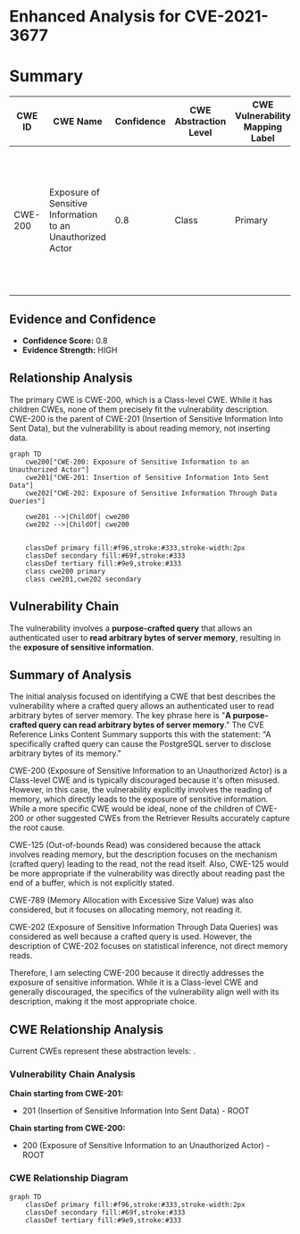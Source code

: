 # Enhanced Analysis for CVE-2021-3677

# Summary
| CWE ID | CWE Name | Confidence | CWE Abstraction Level | CWE Vulnerability Mapping Label | CWE-Vulnerability Mapping Notes |
|---|---|---|---|---|---|
| CWE-200 | Exposure of Sensitive Information to an Unauthorized Actor | 0.8 | Class | Primary | Allowed-with-Review, but considered best fit due to the explicit mention of reading arbitrary bytes of server memory.|

## Evidence and Confidence

*   **Confidence Score:** 0.8
*   **Evidence Strength:** HIGH

## Relationship Analysis
The primary CWE is CWE-200, which is a Class-level CWE. While it has children CWEs, none of them precisely fit the vulnerability description. CWE-200 is the parent of CWE-201 (Insertion of Sensitive Information Into Sent Data), but the vulnerability is about reading memory, not inserting data.

```mermaid
graph TD
    cwe200["CWE-200: Exposure of Sensitive Information to an Unauthorized Actor"]
    cwe201["CWE-201: Insertion of Sensitive Information Into Sent Data"]
    cwe202["CWE-202: Exposure of Sensitive Information Through Data Queries"]
    
    cwe201 -->|ChildOf| cwe200
    cwe202 -->|ChildOf| cwe200
    

    classDef primary fill:#f96,stroke:#333,stroke-width:2px
    classDef secondary fill:#69f,stroke:#333
    classDef tertiary fill:#9e9,stroke:#333
    class cwe200 primary
    class cwe201,cwe202 secondary
```

## Vulnerability Chain
The vulnerability involves a **purpose-crafted query** that allows an authenticated user to **read arbitrary bytes of server memory**, resulting in the **exposure of sensitive information**.

## Summary of Analysis
The initial analysis focused on identifying a CWE that best describes the vulnerability where a crafted query allows an authenticated user to read arbitrary bytes of server memory. The key phrase here is "**A purpose-crafted query can read arbitrary bytes of server memory**." The CVE Reference Links Content Summary supports this with the statement: "A specifically crafted query can cause the PostgreSQL server to disclose arbitrary bytes of its memory."

CWE-200 (Exposure of Sensitive Information to an Unauthorized Actor) is a Class-level CWE and is typically discouraged because it's often misused. However, in this case, the vulnerability explicitly involves the reading of memory, which directly leads to the exposure of sensitive information. While a more specific CWE would be ideal, none of the children of CWE-200 or other suggested CWEs from the Retriever Results accurately capture the root cause.

CWE-125 (Out-of-bounds Read) was considered because the attack involves reading memory, but the description focuses on the mechanism (crafted query) leading to the read, not the read itself. Also, CWE-125 would be more appropriate if the vulnerability was directly about reading past the end of a buffer, which is not explicitly stated.

CWE-789 (Memory Allocation with Excessive Size Value) was also considered, but it focuses on allocating memory, not reading it.

CWE-202 (Exposure of Sensitive Information Through Data Queries) was considered as well because a crafted query is used. However, the description of CWE-202 focuses on statistical inference, not direct memory reads.

Therefore, I am selecting CWE-200 because it directly addresses the exposure of sensitive information. While it is a Class-level CWE and generally discouraged, the specifics of the vulnerability align well with its description, making it the most appropriate choice.


## CWE Relationship Analysis

Current CWEs represent these abstraction levels: .


### Vulnerability Chain Analysis

**Chain starting from CWE-201:**
- 201 (Insertion of Sensitive Information Into Sent Data) - ROOT


**Chain starting from CWE-200:**
- 200 (Exposure of Sensitive Information to an Unauthorized Actor) - ROOT



### CWE Relationship Diagram

```mermaid
graph TD
    classDef primary fill:#f96,stroke:#333,stroke-width:2px
    classDef secondary fill:#69f,stroke:#333
    classDef tertiary fill:#9e9,stroke:#333
```